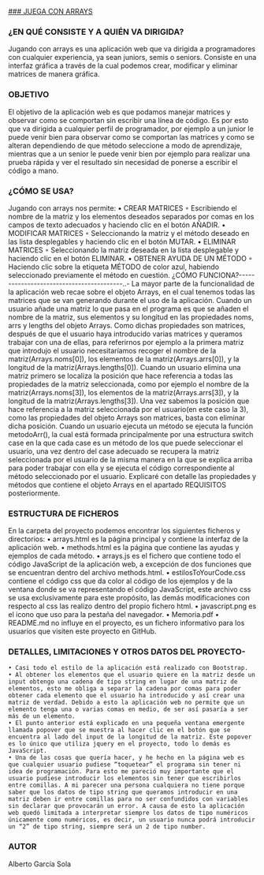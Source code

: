 [### JUEGA CON ARRAYS](https://dawalberto.github.io/jugando_con_arrays/arrays.html)



### ¿EN QUÉ CONSISTE Y A QUIÉN VA DIRIGIDA?
Jugando con arrays es una aplicación web que va dirigida a programadores con cualquier experiencia, ya sean juniors, semis o seniors.
Consiste en una interfaz gráfica a través de la cual podemos crear, modificar y eliminar matrices de manera gráfica.



### OBJETIVO
El objetivo de la aplicación web es que podamos manejar matrices y observar como se comportan sin escribir una línea de código. Es por esto que va dirigida a cualquier perfil de programador, por ejemplo a un junior le puede venir bien para observar como se comportan las matrices y como se alteran dependiendo de que método seleccione a modo de aprendizaje, mientras que a un senior le puede venir bien por ejemplo para realizar una prueba rápida y ver el resultado sin necesidad de ponerse a escribir el código a mano.



### ¿CÓMO SE USA?
Jugando con arrays nos permite:
    • CREAR MATRICES
        ◦ Escribiendo el nombre de la matriz y los elementos deseados separados por comas en los campos de texto adecuados y haciendo clic en el botón AÑADIR.
    • MODIFICAR MATRICES
        ◦ Seleccionando la matriz y el método deseado en las lista desplegables y haciendo clic en el botón MUTAR.
    • ELIMINAR MATRICES
        ◦ Seleccionando la matriz deseada en la lista desplegable y haciendo clic en el botón ELIMINAR.
    • OBTENER AYUDA DE UN MÉTODO
        ◦ Haciendo clic sobre la etiqueta MÉTODO de color azul, habiendo seleccionado previamente el método en cuestión.
¿CÓMO FUNCIONA?-----------------------------------------..-
La mayor parte de la funcionalidad de la aplicación web recae sobre el objeto Arrays, en el cual tenemos todas las matrices que se van generando durante el uso de la aplicación. 
Cuando un usuario añade una matriz lo que pasa en el programa es que se añaden el nombre de la matriz, sus elementos y su longitud en las propiedades noms, arrs y lengths del objeto Arrays. Como dichas propiedades son matrices, después de que el usuario haya introducido varias matrices y queramos trabajar con una de ellas, para referirnos por ejemplo a la primera matriz que introdujo el usuario necesitaríamos recoger el nombre de la matriz(Arrays.noms[0]), los elementos de la matriz(Arrays.arrs[0]), y la longitud de la matriz(Arrays.lengths[0]). 
Cuando un usuario elimina una matriz primero se localiza la posición que hace referencia a todas las propiedades de la matriz seleccionada, como por ejemplo el nombre de la matriz(Arrays.noms[3]), los elementos de la matriz(Arrays.arrs[3]), y la longitud de la matriz(Arrays.lengths[3]). Una vez sabemos la posición que hace referencia a la matriz seleccionada por el usuario(en este caso la 3), como las propiedades del objeto Arrays son matrices, basta con eliminar dicha posición.
Cuando un usuario ejecuta un método se ejecuta la función metodoArr(), la cual está formada principalmente por una estructura switch case en la que cada case es un método de los que puede seleccionar el usuario, una vez dentro del case adecuado se recupera la matriz seleccionada por el usuario de la misma manera en la que se explica arriba para poder trabajar con ella y se ejecuta el código correspondiente al método seleccionado por el usuario. 
Explicaré con detalle las propiedades y métodos que contiene el objeto Arrays en el apartado REQUISITOS posteriormente.



### ESTRUCTURA DE FICHEROS
En la carpeta del proyecto podemos encontrar los siguientes ficheros y directorios:
    • arrays.html es la página principal y contiene la interfaz de la aplicación web.
    • methods.html es la página que contiene las ayudas y ejemplos de cada método.
    • arrays.js es el fichero que contiene todo el código JavaScript de la aplicación web, a excepción de dos funciones que se encuentran dentro del archivo methods.html.
    • estilosToYourCode.css contiene el código css que da color al código de los ejemplos y de la ventana donde se va representando el código JavaScript, este archivo css se usa exclusivamente para este propósito, las demás modificaciones con respecto al css las realizo dentro del propio fichero html.
    • javascript.png es el icono que uso para la pestaña del navegador.
    • Memoria.pdf 
    • README.md no influye en el proyecto, es un fichero informativo para los usuarios que visiten este proyecto en GitHub.



### DETALLES, LIMITACIONES Y OTROS DATOS DEL PROYECTO-
    • Casi todo el estilo de la aplicación está realizado con Bootstrap.
    • Al obtener los elementos que el usuario quiere en la matriz desde un input obtengo una cadena de tipo string en lugar de una matriz de elementos, esto me obliga a separar la cadena por comas para poder obtener cada elemento que el usuario ha introducido y así crear una matriz de verdad. Debido a esto la aplicación web no permite que un elemento tenga una o varias comas en medio, de ser así pasaría a ser más de un elemento.
    • El punto anterior está explicado en una pequeña ventana emergente llamada popover que se muestra al hacer clic en el botón que se encuentra al lado del input de la longitud de la matriz. Este popover es lo único que utiliza jquery en el proyecto, todo lo demás es JavaScript.
    • Una de las cosas que quería hacer, y he hecho en la página web es que cualquier usuario pudiese “toquetear” el programa sin tener ni idea de programación. Para esto me pareció muy importante que el usuario pudiese introducir los elementos sin tener que escribirlos entre comillas. A mi parecer una persona cualquiera no tiene porque saber que los datos de tipo string que queramos introducir en una matriz deben ir entre comillas para no ser confundidos con variables sin declarar que provocarán un error. A causa de esto la aplicación web quedó limitada a interpretar siempre los datos de tipo numéricos únicamente como numéricos, es decir, un usuario nunca podrá introducir un “2” de tipo string, siempre será un 2 de tipo number.


### AUTOR
Alberto García Sola